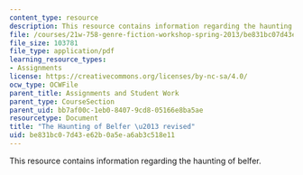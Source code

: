 ```yaml
---
content_type: resource
description: This resource contains information regarding the haunting of belfer.
file: /courses/21w-758-genre-fiction-workshop-spring-2013/be831bc07d43e62b0a5ea6ab3c518e11_MIT21W_758S13_Aka-Fn_drft.pdf
file_size: 103781
file_type: application/pdf
learning_resource_types:
- Assignments
license: https://creativecommons.org/licenses/by-nc-sa/4.0/
ocw_type: OCWFile
parent_title: Assignments and Student Work
parent_type: CourseSection
parent_uid: bb7af00c-1eb0-8407-9cd8-05166e8ba5ae
resourcetype: Document
title: "The Haunting of Belfer \u2013 revised"
uid: be831bc0-7d43-e62b-0a5e-a6ab3c518e11
---
```

This resource contains information regarding the haunting of belfer.